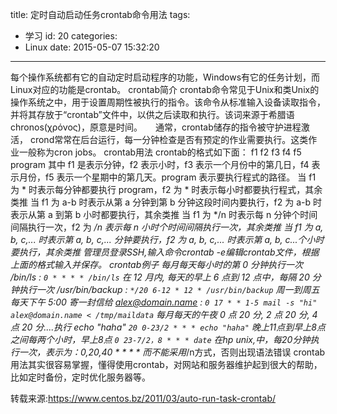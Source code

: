 title: 定时自动启动任务crontab命令用法
tags:
  - 学习
id: 20
categories:
  - Linux
date: 2015-05-07 15:32:20
---

每个操作系统都有它的自动定时启动程序的功能，Windows有它的任务计划，而Linux对应的功能是crontab。
crontab简介
crontab命令常见于Unix和类Unix的操作系统之中，用于设置周期性被执行的指令。该命令从标准输入设备读取指令，并将其存放于“crontab”文件中，以供之后读取和执行。该词来源于希腊语 chronos(χρόνος)，原意是时间。　　通常，crontab储存的指令被守护进程激活， crond常常在后台运行，每一分钟检查是否有预定的作业需要执行。这类作业一般称为cron jobs。
crontab用法
crontab的格式如下面：
f1 f2 f3 f4 f5 program
其中 f1 是表示分钟，f2 表示小时，f3 表示一个月份中的第几日，f4 表示月份，f5 表示一个星期中的第几天。program 表示要执行程式的路径。
当 f1 为 * 时表示每分钟都要执行 program，f2 为 * 时表示每小时都要执行程式，其余类推
当 f1 为 a-b 时表示从第 a 分钟到第 b 分钟这段时间内要执行，f2 为 a-b 时表示从第 a 到第 b 小时都要执行，其余类推
当 f1 为 */n 时表示每 n 分钟个时间间隔执行一次，f2 为 */n 表示每 n 小时个时间间隔执行一次，其余类推
当 f1 为 a, b, c,... 时表示第 a, b, c,... 分钟要执行，f2 为 a, b, c,... 时表示第 a, b, c...个小时要执行，其余类推
管理员登录SSH,输入命令crontab -e编辑crontab文件，根据上面的格式输入并保存。
crontab例子
每月每天每小时的第 0 分钟执行一次 /bin/ls :
	```
	0 * * * * /bin/ls
	```
在 12 月内, 每天的早上 6 点到 12 点中，每隔 20 分钟执行一次 /usr/bin/backup :
    ```
	*/20 6-12 * 12 * /usr/bin/backup
	```
周一到周五每天下午 5:00 寄一封信给 alex@domain.name :
    ```
	0 17 * * 1-5 mail -s "hi" alex@domain.name < /tmp/maildata
	```
每月每天的午夜 0 点 20 分, 2 点 20 分, 4 点 20 分....执行 echo "haha"
	```
	20 0-23/2 * * * echo "haha"
	```
晚上11点到早上8点之间每两个小时，早上8点
    ```
	0 23-7/2，8 * * * date
	```
在hp unix,中，每20分钟执行一次，表示为：0,20,40 * * * * 而不能采用*/n方式，否则出现语法错误
crontab用法其实很容易掌握，懂得使用crontab，对网站和服务器维护起到很大的帮助，比如定时备份，定时优化服务器等。

转载来源:<a href="https://www.centos.bz/2011/03/auto-run-task-crontab/" target="_blank">https://www.centos.bz/2011/03/auto-run-task-crontab/


